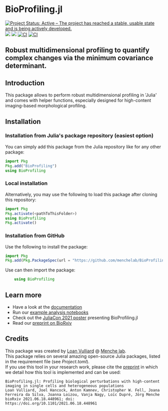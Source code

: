 # BioProfiling.jl
[![Project Status: Active – The project has reached a stable, usable state and is being actively developed.](https://www.repostatus.org/badges/latest/active.svg)](https://www.repostatus.org/#active)
[![](https://img.shields.io/badge/license-MIT-green.svg?style=flat-square)](https://github.com/menchelab/RMP.jl/blob/master/LICENSE)
[![](https://img.shields.io/badge/docs-dev-blue.svg)](https://menchelab.github.io/BioProfiling.jl/dev/)
[![CI](https://github.com/menchelab/BioProfiling.jl/actions/workflows/CI.yml/badge.svg)](https://github.com/menchelab/BioProfiling.jl/actions/workflows/CI.yml)
[![CI](https://github.com/menchelab/BioProfiling.jl/actions/workflows/NightlyCI.yml/badge.svg)](https://github.com/menchelab/BioProfiling.jl/actions/workflows/NightlyCI.yml)

Robust multidimensional profiling to quantify complex changes via the minimum covariance determinant.
---

## Introduction

This package allows to perform robust multidimensional profiling in 'Julia' and comes with helper functions, especially designed for high-content imaging-based morphological profiling.

## Installation

### Installation from Julia's package repository (easiest option)

You can simply add this package from the Julia repository like for any other package:

```julia
import Pkg
Pkg.add("BioProfiling")
using BioProfiling
```

### Local installation

Alternatively, you may use the following to load this package after cloning this repository:

```julia
import Pkg
Pkg.activate(<pathToThisFolder>)
using BioProfiling
Pkg.activate()
```

### Installation from GitHub

Use the following to install the package:

```julia
import Pkg
Pkg.add(Pkg.PackageSpec(url = "https://github.com/menchelab/BioProfiling.jl.git"))
```

Use can then import the package:

```julia
	using BioProfiling
```

## Learn more

* Have a look at the [documentation](https://menchelab.github.io/BioProfiling.jl/dev/)
* Run our [example analysis notebooks](https://github.com/menchelab/BioProfilingNotebooks)
* Check out the [JuliaCon 2021 poster](https://drive.google.com/file/d/1sjRONQ8dRJDGAiR-wBhC_rEBKiMIs5Rh/preview) presenting BioProfiling.jl 
* Read our [preprint on BioRxiv](https://www.biorxiv.org/content/10.1101/2021.06.18.448961v1)

## Credits

This package was created by [Loan Vulliard](http://vulliard.loan) @ [Menche lab](https://menchelab.com/).  
This package relies on several amazing open-source Julia packages, listed in the requirement file (see *Project.toml*).  
If you use this tool in your research work, please cite the [preprint](https://www.biorxiv.org/content/10.1101/2021.06.18.448961v1) in which we detail how this tool is implemented and can be used:

    BioProfiling.jl: Profiling biological perturbations with high-content imaging in single cells and heterogeneous populations
    Loan Vulliard, Joel Hancock, Anton Kamnev, Christopher W. Fell, Joana Ferreira da Silva, Joanna Loizou, Vanja Nagy, Loïc Dupré, Jörg Menche
    bioRxiv 2021.06.18.448961; doi: https://doi.org/10.1101/2021.06.18.448961 


